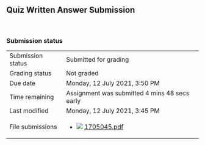 <h2>Quiz Written Answer Submission</h2> 

<h3>Submission status</h3><table>
<tbody><tr>
<td>Submission status</td>
<td>Submitted for grading</td>
</tr>
<tr>
<td>Grading status</td>
<td>Not graded</td>
</tr>
<tr>
<td>Due date</td>
<td>Monday, 12 July 2021, 3:50 PM</td>
</tr>
<tr>
<td>Time remaining</td>
<td>Assignment was submitted 4 mins 48 secs early</td>
</tr>
<tr>
<td>Last modified</td>
<td>Monday, 12 July 2021, 3:45 PM</td>
</tr>
<tr>
<td>File submissions</td>
<td><ul><li><img src="..%5C..%5C..%5CJanuary%202018%5CCSE101%5CNews%20forum%5CCLASS%20TEST%202%20Marks%5Cfile%5Cpdf.png" /> <a href="file%5C1705045.pdf">1705045.pdf</a> 
</li></ul>

</td>
</tr>

</tbody>
</table>



